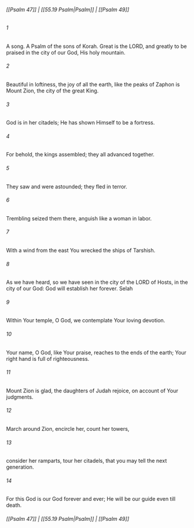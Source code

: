 
###### [[Psalm 47]] | [[55.19 Psalm|Psalm]] | [[Psalm 49]]

###### 1
A song. A Psalm of the sons of Korah. Great is the LORD, and greatly to be praised in the city of our God, His holy mountain.
###### 2
Beautiful in loftiness, the joy of all the earth, like the peaks of Zaphon is Mount Zion, the city of the great King.
###### 3
God is in her citadels; He has shown Himself to be a fortress.
###### 4
For behold, the kings assembled; they all advanced together.
###### 5
They saw and were astounded; they fled in terror.
###### 6
Trembling seized them there, anguish like a woman in labor.
###### 7
With a wind from the east You wrecked the ships of Tarshish.
###### 8
As we have heard, so we have seen in the city of the LORD of Hosts, in the city of our God: God will establish her forever. Selah
###### 9
Within Your temple, O God, we contemplate Your loving devotion.
###### 10
Your name, O God, like Your praise, reaches to the ends of the earth; Your right hand is full of righteousness.
###### 11
Mount Zion is glad, the daughters of Judah rejoice, on account of Your judgments.
###### 12
March around Zion, encircle her, count her towers,
###### 13
consider her ramparts, tour her citadels, that you may tell the next generation.
###### 14
For this God is our God forever and ever; He will be our guide even till death.

###### [[Psalm 47]] | [[55.19 Psalm|Psalm]] | [[Psalm 49]]
